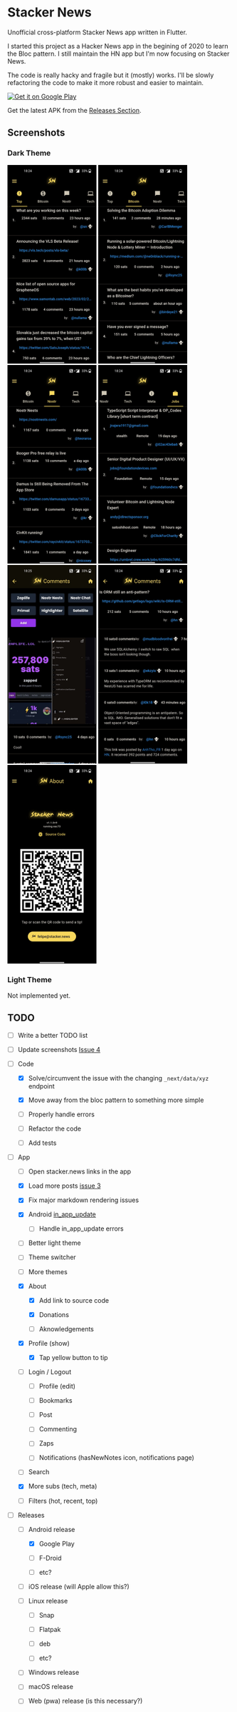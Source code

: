 # Stacker News

Unofficial cross-platform Stacker News app written in Flutter.

I started this project as a Hacker News app in the begining of 2020 to learn the Bloc pattern. I still maintain the HN app but I'm now focusing on Stacker News.

The code is really hacky and fragile but it (mostly) works. I'll be slowly refactoring the code to make it more robust and easier to maintain.

[<img src="https://play.google.com/intl/en_us/badges/images/generic/en-play-badge.png"
     alt="Get it on Google Play"
     height="80">](https://play.google.com/store/apps/details?id=news.stacker.app)

Get the latest APK from the [Releases Section](https://github.com/felipebueno/stacker_news/releases/latest).

## Screenshots

### Dark Theme

<p float="left">
  <img src="./screenshots/dark/top_dark1.jpg" alt="drawing" width="200"/>
  <img src="./screenshots/dark/bitcoin_dark1.jpg" alt="drawing" width="200"/>
  <img src="./screenshots/dark/nostr_dark1.jpg" alt="drawing" width="200"/>
  <img src="./screenshots/dark/jobs_dark1.jpg" alt="drawing" width="200"/>
  <img src="./screenshots/dark/comments_dark1.jpg" alt="drawing" width="200"/>
  <img src="./screenshots/dark/comments_dark2.jpg" alt="drawing" width="200"/>
  <img src="./screenshots/dark/about_dark1.jpg" alt="drawing" width="200"/>
</p>

### Light Theme

<!-- <p float="left">
  <img src="./screenshots/light/top_light1.jpg" alt="drawing" width="200"/>
  <img src="./screenshots/light/bitcoin_light1.jpg" alt="drawing" width="200"/>
  <img src="./screenshots/light/nostr_light1.jpg" alt="drawing" width="200"/>
  <img src="./screenshots/light/jobs_light1.jpg" alt="drawing" width="200"/>
  <img src="./screenshots/light/comments_light1.jpg" alt="drawing" width="200"/>
  <img src="./screenshots/light/comments_light2.jpg" alt="drawing" width="200"/>
</p> -->

Not implemented yet.

## TODO

- [ ] Write a better TODO list

- [ ] Update screenshots [Issue 4](https://github.com/felipebueno/stacker_news/issues/4)

- [ ] Code

  - [x] Solve/circumvent the issue with the changing `_next/data/xyz` endpoint

  - [x] Move away from the bloc pattern to something more simple

  - [ ] Properly handle errors

  - [ ] Refactor the code

  - [ ] Add tests

- [ ] App

  - [ ] Open stacker.news links in the app

  - [x] Load more posts [issue 3](https://github.com/felipebueno/stacker_news/issues/3)

  - [x] Fix major markdown rendering issues

  - [x] Android [in_app_update](https://pub.dev/packages/in_app_update)

    - [ ] Handle in_app_update errors

  - [ ] Better light theme

  - [ ] Theme switcher

  - [ ] More themes

  - [x] About

    - [x] Add link to source code

    - [x] Donations

    - [ ] Aknowledgements

  - [x] Profile (show)

    - [x] Tap yellow button to tip

  - [ ] Login / Logout

    - [ ] Profile (edit)

    - [ ] Bookmarks

    - [ ] Post

    - [ ] Commenting

    - [ ] Zaps

    - [ ] Notifications (hasNewNotes icon, notifications page)

  - [ ] Search

  - [x] More subs (tech, meta)

  - [ ] Filters (hot, recent, top)

- [ ] Releases

  - [ ] Android release

    - [x] Google Play

    - [ ] F-Droid

    - [ ] etc?

  - [ ] iOS release (will Apple allow this?)

  - [ ] Linux release

    - [ ] Snap

    - [ ] Flatpak

    - [ ] deb

    - [ ] etc?

  - [ ] Windows release

  - [ ] macOS release

  - [ ] Web (pwa) release (is this necessary?)
